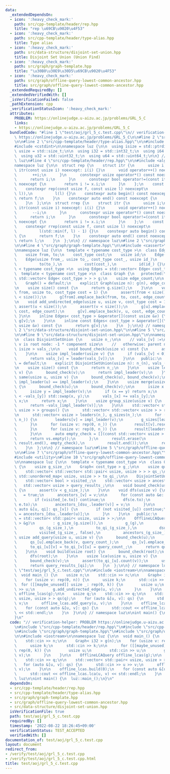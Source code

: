 ```yaml
---
data:
  _extendedDependsOn:
  - icon: ':heavy_check_mark:'
    path: src/cpp-template/header/rep.hpp
    title: "rep \u69CB\u9020\u4F53"
  - icon: ':heavy_check_mark:'
    path: src/cpp-template/header/type-alias.hpp
    title: Type alias
  - icon: ':heavy_check_mark:'
    path: src/data-structure/disjoint-set-union.hpp
    title: Disjoint Set Union (Union Find)
  - icon: ':heavy_check_mark:'
    path: src/graph/graph-template.hpp
    title: "\u30B0\u30E9\u30D5\u69CB\u9020\u4F53"
  - icon: ':heavy_check_mark:'
    path: src/graph/offline-query-lowest-common-ancestor.hpp
    title: src/graph/offline-query-lowest-common-ancestor.hpp
  _extendedRequiredBy: []
  _extendedVerifiedWith: []
  _isVerificationFailed: false
  _pathExtension: cpp
  _verificationStatusIcon: ':heavy_check_mark:'
  attributes:
    PROBLEM: https://onlinejudge.u-aizu.ac.jp/problems/GRL_5_C
    links:
    - https://onlinejudge.u-aizu.ac.jp/problems/GRL_5_C
  bundledCode: "#line 1 \"test/aoj/grl_5_c.test.cpp\"\n// verification-helper: PROBLEM\
    \ https://onlinejudge.u-aizu.ac.jp/problems/GRL_5_C\n\n#line 2 \"src/cpp-template/header/rep.hpp\"\
    \n\n#line 2 \"src/cpp-template/header/type-alias.hpp\"\n\n#include <cstddef>\n\
    #include <cstdint>\n\nnamespace luz {\n\n  using isize = std::ptrdiff_t;\n  using\
    \ usize = std::size_t;\n\n  using i32 = std::int32_t;\n  using i64 = std::int64_t;\n\
    \  using u32 = std::uint32_t;\n  using u64 = std::uint64_t;\n\n} // namespace\
    \ luz\n#line 4 \"src/cpp-template/header/rep.hpp\"\n\n#include <algorithm>\n\n\
    namespace luz {\n\n  struct rep {\n    struct itr {\n      usize i;\n      constexpr\
    \ itr(const usize i) noexcept: i(i) {}\n      void operator++() noexcept {\n \
    \       ++i;\n      }\n      constexpr usize operator*() const noexcept {\n  \
    \      return i;\n      }\n      constexpr bool operator!=(const itr x) const\
    \ noexcept {\n        return i != x.i;\n      }\n    };\n    const itr f, l;\n\
    \    constexpr rep(const usize f, const usize l) noexcept\n        : f(std::min(f,\
    \ l)),\n          l(l) {}\n    constexpr auto begin() const noexcept {\n     \
    \ return f;\n    }\n    constexpr auto end() const noexcept {\n      return l;\n\
    \    }\n  };\n\n  struct rrep {\n    struct itr {\n      usize i;\n      constexpr\
    \ itr(const usize i) noexcept: i(i) {}\n      void operator++() noexcept {\n \
    \       --i;\n      }\n      constexpr usize operator*() const noexcept {\n  \
    \      return i;\n      }\n      constexpr bool operator!=(const itr x) const\
    \ noexcept {\n        return i != x.i;\n      }\n    };\n    const itr f, l;\n\
    \    constexpr rrep(const usize f, const usize l) noexcept\n        : f(l - 1),\n\
    \          l(std::min(f, l) - 1) {}\n    constexpr auto begin() const noexcept\
    \ {\n      return f;\n    }\n    constexpr auto end() const noexcept {\n     \
    \ return l;\n    }\n  };\n\n} // namespace luz\n#line 2 \"src/graph/graph-template.hpp\"\
    \n\n#line 4 \"src/graph/graph-template.hpp\"\n\n#include <cassert>\n#include <vector>\n\
    \nnamespace luz {\n\n  template < typename cost_type >\n  class Edge {\n   public:\n\
    \    usize from, to;\n    cost_type cost;\n    usize id;\n    Edge() = default;\n\
    \    Edge(usize from_, usize to_, cost_type cost_, usize id_)\n        : from(from_),\n\
    \          to(to_),\n          cost(cost_),\n          id(id_) {}\n  };\n\n  template\
    \ < typename cost_type >\n  using Edges = std::vector< Edge< cost_type > >;\n\n\
    \  template < typename cost_type >\n  class Graph {\n   protected:\n    std::vector<\
    \ std::vector< Edge< cost_type > > > g;\n    usize edge_count;\n\n   public:\n\
    \    Graph() = default;\n    explicit Graph(usize n): g(n), edge_count(0) {}\n\
    \n    usize size() const {\n      return g.size();\n    }\n\n    void add_directed_edge(usize\
    \ from, usize to, cost_type cost = 1) {\n      assert(from < size());\n      assert(to\
    \ < size());\n      g[from].emplace_back(from, to, cost, edge_count++);\n    }\n\
    \n    void add_undirected_edge(usize u, usize v, cost_type cost = 1) {\n     \
    \ assert(u < size());\n      assert(v < size());\n      g[u].emplace_back(u, v,\
    \ cost, edge_count);\n      g[v].emplace_back(v, u, cost, edge_count++);\n   \
    \ }\n\n    inline Edges< cost_type > &operator[](const usize &v) {\n      return\
    \ g[v];\n    }\n\n    inline const Edges< cost_type > &operator[](\n        const\
    \ usize &v) const {\n      return g[v];\n    }\n  };\n\n} // namespace luz\n#line\
    \ 2 \"src/data-structure/disjoint-set-union.hpp\"\n\n#line 5 \"src/data-structure/disjoint-set-union.hpp\"\
    \n\n#line 9 \"src/data-structure/disjoint-set-union.hpp\"\n\nnamespace luz {\n\
    \n  class DisjointSetUnion {\n    usize n_;\n\n    // vals_[v] :=\n    //   if\
    \ v is root node: -1 * component size\n    //   otherwise: parent node\n    std::vector<\
    \ isize > vals_;\n\n    void bound_check(usize v) const {\n      assert(v < n_);\n\
    \    }\n\n    usize impl_leader(usize v) {\n      if (vals_[v] < 0) return v;\n\
    \      return vals_[v] = leader(vals_[v]);\n    }\n\n   public:\n    DisjointSetUnion()\
    \ = default;\n    explicit DisjointSetUnion(usize n): n_(n), vals_(n, -1) {}\n\
    \n    usize size() const {\n      return n_;\n    }\n\n    usize leader(usize\
    \ v) {\n      bound_check(v);\n      return impl_leader(v);\n    }\n\n    bool\
    \ same(usize u, usize v) {\n      bound_check(u), bound_check(v);\n      return\
    \ impl_leader(u) == impl_leader(v);\n    }\n\n    usize merge(usize u, usize v)\
    \ {\n      bound_check(u);\n      bound_check(v);\n\n      isize x = impl_leader(u);\n\
    \      isize y = impl_leader(v);\n      if (x == y) return x;\n      if (-vals_[x]\
    \ < -vals_[y]) std::swap(x, y);\n      vals_[x] += vals_[y];\n      vals_[y] =\
    \ x;\n      return x;\n    }\n\n    usize group_size(usize v) {\n      bound_check(v);\n\
    \      return -vals_[impl_leader(v)];\n    }\n\n    std::vector< std::vector<\
    \ usize > > groups() {\n      std::vector< std::vector< usize > > result(n_);\n\
    \n      std::vector< usize > leaders(n_), g_sizes(n_);\n      for (usize v: rep(0,\
    \ n_)) {\n        leaders[v] = impl_leader(v);\n        g_sizes[leaders[v]]++;\n\
    \      }\n      for (usize v: rep(0, n_)) {\n        result[v].reserve(g_sizes[v]);\n\
    \      }\n      for (usize v: rep(0, n_)) {\n        result[leaders[v]].emplace_back(v);\n\
    \      }\n\n      auto empty_check = [](const std::vector< usize > &vs) {\n  \
    \      return vs.empty();\n      };\n      result.erase(\n          std::remove_if(result.begin(),\
    \ result.end(), empty_check),\n          result.end());\n\n      return result;\n\
    \    }\n  };\n\n} // namespace luz\n#line 5 \"src/graph/offline-query-lowest-common-ancestor.hpp\"\
    \n\n#line 7 \"src/graph/offline-query-lowest-common-ancestor.hpp\"\n#include <unordered_map>\n\
    #include <utility>\n#line 10 \"src/graph/offline-query-lowest-common-ancestor.hpp\"\
    \n\nnamespace luz {\n\n  template < typename cost_type >\n  class OfflineLCAQuery\
    \ {\n    usize g_size_;\n    Graph< cost_type > g_;\n\n    usize query_count_;\n\
    \    std::vector< std::vector< std::pair< usize, usize > > > qs_;\n\n    std::vector<\
    \ std::unordered_map< usize, usize > > to_qi_;\n\n    DisjointSetUnion dsu_;\n\
    \    std::vector< bool > visited_;\n    std::vector< usize > ancestors_;\n\n \
    \   std::vector< usize > query_results_;\n\n    void bound_check(usize v) const\
    \ {\n      assert(v < g_size_);\n    }\n\n    void dfs(usize v) {\n      visited_[v]\
    \   = true;\n      ancestors_[v] = v;\n\n      for (const auto &e: g_[v]) {\n\
    \        if (visited_[e.to]) continue;\n        dfs(e.to);\n        dsu_.merge(v,\
    \ e.to);\n        ancestors_[dsu_.leader(v)] = v;\n      }\n\n      for (const\
    \ auto &[u, qi]: qs_[v]) {\n        if (not visited_[u]) continue;\n        query_results_[qi]\
    \ = ancestors_[dsu_.leader(u)];\n      }\n    }\n\n   public:\n    using Queries\
    \ = std::vector< std::pair< usize, usize > >;\n\n    OfflineLCAQuery(Graph< cost_type\
    \ > &g)\n        : g_size_(g.size()),\n          g_(g),\n          query_count_(0),\n\
    \          qs_(g_size_),\n          to_qi_(g_size_),\n          dsu_(g_size_),\n\
    \          visited_(g_size_, false),\n          ancestors_(g_size_) {}\n\n   \
    \ usize add_query(usize u, usize v) {\n      bound_check(u);\n      bound_check(v);\n\
    \      qs_[u].emplace_back(v, query_count_);\n      qs_[v].emplace_back(u, query_count_);\n\
    \      to_qi_[u][v] = to_qi_[v][u] = query_count_;\n      return query_count_++;\n\
    \    }\n\n    void build(usize root) {\n      bound_check(root);\n      query_results_.resize(query_count_);\n\
    \      dfs(root);\n    }\n\n    usize lca(usize u, usize v) {\n      bound_check(u);\n\
    \      bound_check(v);\n      assert(to_qi_[u].count(v));\n      usize qi = to_qi_[u][v];\n\
    \      return query_results_[qi];\n    }\n  };\n\n} // namespace luz\n#line 7\
    \ \"test/aoj/grl_5_c.test.cpp\"\n\n#include <iostream>\n\nnamespace luz {\n\n\
    \  void main_() {\n    usize n;\n    std::cin >> n;\n\n    Graph< i32 > g(n);\n\
    \    for (usize v: rep(0, n)) {\n      usize k;\n      std::cin >> k;\n\n    \
    \  for ([[maybe_unused]] usize _: rep(0, k)) {\n        usize u;\n        std::cin\
    \ >> u;\n        g.add_undirected_edge(u, v);\n      }\n    }\n\n    OfflineLCAQuery\
    \ offline_lcas(g);\n\n    usize q;\n    std::cin >> q;\n\n    std::vector< std::pair<\
    \ usize, usize > > qs(q);\n    for (auto &[u, v]: qs) {\n      std::cin >> u >>\
    \ v;\n      offline_lcas.add_query(u, v);\n    }\n\n    offline_lcas.build(0);\n\
    \    for (const auto &[u, v]: qs) {\n      std::cout << offline_lcas.lca(u, v)\
    \ << std::endl;\n    }\n  }\n\n} // namespace luz\n\nint main() {\n  luz::main_();\n\
    }\n"
  code: "// verification-helper: PROBLEM https://onlinejudge.u-aizu.ac.jp/problems/GRL_5_C\n\
    \n#include \"src/cpp-template/header/rep.hpp\"\n#include \"src/cpp-template/header/type-alias.hpp\"\
    \n#include \"src/graph/graph-template.hpp\"\n#include \"src/graph/offline-query-lowest-common-ancestor.hpp\"\
    \n\n#include <iostream>\n\nnamespace luz {\n\n  void main_() {\n    usize n;\n\
    \    std::cin >> n;\n\n    Graph< i32 > g(n);\n    for (usize v: rep(0, n)) {\n\
    \      usize k;\n      std::cin >> k;\n\n      for ([[maybe_unused]] usize _:\
    \ rep(0, k)) {\n        usize u;\n        std::cin >> u;\n        g.add_undirected_edge(u,\
    \ v);\n      }\n    }\n\n    OfflineLCAQuery offline_lcas(g);\n\n    usize q;\n\
    \    std::cin >> q;\n\n    std::vector< std::pair< usize, usize > > qs(q);\n \
    \   for (auto &[u, v]: qs) {\n      std::cin >> u >> v;\n      offline_lcas.add_query(u,\
    \ v);\n    }\n\n    offline_lcas.build(0);\n    for (const auto &[u, v]: qs) {\n\
    \      std::cout << offline_lcas.lca(u, v) << std::endl;\n    }\n  }\n\n} // namespace\
    \ luz\n\nint main() {\n  luz::main_();\n}\n"
  dependsOn:
  - src/cpp-template/header/rep.hpp
  - src/cpp-template/header/type-alias.hpp
  - src/graph/graph-template.hpp
  - src/graph/offline-query-lowest-common-ancestor.hpp
  - src/data-structure/disjoint-set-union.hpp
  isVerificationFile: true
  path: test/aoj/grl_5_c.test.cpp
  requiredBy: []
  timestamp: '2022-08-22 18:26:45+09:00'
  verificationStatus: TEST_ACCEPTED
  verifiedWith: []
documentation_of: test/aoj/grl_5_c.test.cpp
layout: document
redirect_from:
- /verify/test/aoj/grl_5_c.test.cpp
- /verify/test/aoj/grl_5_c.test.cpp.html
title: test/aoj/grl_5_c.test.cpp
---
```

